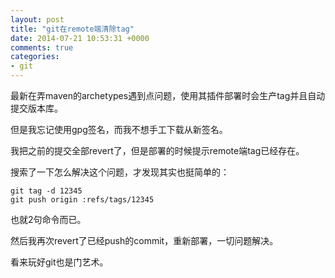 ```yaml
---
layout: post
title: "git在remote端清除tag"
date: 2014-07-21 10:53:31 +0000
comments: true
categories: 
- git
---
```

最新在弄maven的archetypes遇到点问题，使用其插件部署时会生产tag并且自动提交版本库。

但是我忘记使用gpg签名，而我不想手工下载从新签名。

我把之前的提交全部revert了，但是部署的时候提示remote端tag已经存在。

搜索了一下怎么解决这个问题，才发现其实也挺简单的：
```
git tag -d 12345
git push origin :refs/tags/12345
```
也就2句命令而已。

然后我再次revert了已经push的commit，重新部署，一切问题解决。

看来玩好git也是门艺术。
